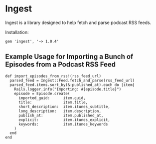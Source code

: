 # Ingest

Ingest is a library designed to help fetch and parse podcast RSS feeds.

Installation:

```
gem 'ingest', '~> 1.0.4'
```

## Example Usage for Importing a Bunch of Episodes from a Podcast RSS Feed

```
def import_episodes_from_rss!(rss_feed_url)
  parsed_feed = Ingest::Feed.fetch_and_parse(rss_feed_url)
  parsed_feed.items.sort_by(&:published_at).each do |item|
    Rails.logger.info("Importing: #{episode.title}")
    episode = Episode.create(
      imported_guid:      item.guid,
      title:              item.title,
      short_description:  item.itunes_subtitle,
      long_description:   item.description,
      publish_at:         item.published_at,
      explicit:           item.itunes_explicit,
      keywords:           item.itunes_keywords
    )
  end
end
```
